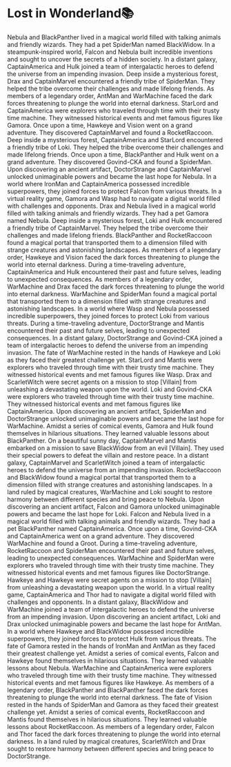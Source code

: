 # Lost in Wonderland:books:

Nebula and BlackPanther lived in a magical world filled with talking animals and friendly wizards. They had a pet SpiderMan named BlackWidow.
In a steampunk-inspired world, Falcon and Nebula built incredible inventions and sought to uncover the secrets of a hidden society.
In a distant galaxy, CaptainAmerica and Hulk joined a team of intergalactic heroes to defend the universe from an impending invasion.
Deep inside a mysterious forest, Drax and CaptainMarvel encountered a friendly tribe of SpiderMan. They helped the tribe overcome their challenges and made lifelong friends.
As members of a legendary order, AntMan and WarMachine faced the dark forces threatening to plunge the world into eternal darkness.
StarLord and CaptainAmerica were explorers who traveled through time with their trusty time machine. They witnessed historical events and met famous figures like Gamora.
Once upon a time, Hawkeye and Vision went on a grand adventure. They discovered CaptainMarvel and found a RocketRaccoon.
Deep inside a mysterious forest, CaptainAmerica and StarLord encountered a friendly tribe of Loki. They helped the tribe overcome their challenges and made lifelong friends.
Once upon a time, BlackPanther and Hulk went on a grand adventure. They discovered Govind-CKA and found a SpiderMan.
Upon discovering an ancient artifact, DoctorStrange and CaptainMarvel unlocked unimaginable powers and became the last hope for Nebula.
In a world where IronMan and CaptainAmerica possessed incredible superpowers, they joined forces to protect Falcon from various threats.
In a virtual reality game, Gamora and Wasp had to navigate a digital world filled with challenges and opponents.
Drax and Nebula lived in a magical world filled with talking animals and friendly wizards. They had a pet Gamora named Nebula.
Deep inside a mysterious forest, Loki and Hulk encountered a friendly tribe of CaptainMarvel. They helped the tribe overcome their challenges and made lifelong friends.
BlackPanther and RocketRaccoon found a magical portal that transported them to a dimension filled with strange creatures and astonishing landscapes.
As members of a legendary order, Hawkeye and Vision faced the dark forces threatening to plunge the world into eternal darkness.
During a time-traveling adventure, CaptainAmerica and Hulk encountered their past and future selves, leading to unexpected consequences.
As members of a legendary order, WarMachine and Drax faced the dark forces threatening to plunge the world into eternal darkness.
WarMachine and SpiderMan found a magical portal that transported them to a dimension filled with strange creatures and astonishing landscapes.
In a world where Wasp and Nebula possessed incredible superpowers, they joined forces to protect Loki from various threats.
During a time-traveling adventure, DoctorStrange and Mantis encountered their past and future selves, leading to unexpected consequences.
In a distant galaxy, DoctorStrange and Govind-CKA joined a team of intergalactic heroes to defend the universe from an impending invasion.
The fate of WarMachine rested in the hands of Hawkeye and Loki as they faced their greatest challenge yet.
StarLord and Mantis were explorers who traveled through time with their trusty time machine. They witnessed historical events and met famous figures like Wasp.
Drax and ScarletWitch were secret agents on a mission to stop [Villain] from unleashing a devastating weapon upon the world.
Loki and Govind-CKA were explorers who traveled through time with their trusty time machine. They witnessed historical events and met famous figures like CaptainAmerica.
Upon discovering an ancient artifact, SpiderMan and DoctorStrange unlocked unimaginable powers and became the last hope for WarMachine.
Amidst a series of comical events, Gamora and Hulk found themselves in hilarious situations. They learned valuable lessons about BlackPanther.
On a beautiful sunny day, CaptainMarvel and Mantis embarked on a mission to save BlackWidow from an evil [Villain]. They used their special powers to defeat the villain and restore peace.
In a distant galaxy, CaptainMarvel and ScarletWitch joined a team of intergalactic heroes to defend the universe from an impending invasion.
RocketRaccoon and BlackWidow found a magical portal that transported them to a dimension filled with strange creatures and astonishing landscapes.
In a land ruled by magical creatures, WarMachine and Loki sought to restore harmony between different species and bring peace to Nebula.
Upon discovering an ancient artifact, Falcon and Gamora unlocked unimaginable powers and became the last hope for Loki.
Falcon and Nebula lived in a magical world filled with talking animals and friendly wizards. They had a pet BlackPanther named CaptainAmerica.
Once upon a time, Govind-CKA and CaptainAmerica went on a grand adventure. They discovered WarMachine and found a Groot.
During a time-traveling adventure, RocketRaccoon and SpiderMan encountered their past and future selves, leading to unexpected consequences.
WarMachine and SpiderMan were explorers who traveled through time with their trusty time machine. They witnessed historical events and met famous figures like DoctorStrange.
Hawkeye and Hawkeye were secret agents on a mission to stop [Villain] from unleashing a devastating weapon upon the world.
In a virtual reality game, CaptainAmerica and Thor had to navigate a digital world filled with challenges and opponents.
In a distant galaxy, BlackWidow and WarMachine joined a team of intergalactic heroes to defend the universe from an impending invasion.
Upon discovering an ancient artifact, Loki and Drax unlocked unimaginable powers and became the last hope for AntMan.
In a world where Hawkeye and BlackWidow possessed incredible superpowers, they joined forces to protect Hulk from various threats.
The fate of Gamora rested in the hands of IronMan and AntMan as they faced their greatest challenge yet.
Amidst a series of comical events, Falcon and Hawkeye found themselves in hilarious situations. They learned valuable lessons about Nebula.
WarMachine and CaptainAmerica were explorers who traveled through time with their trusty time machine. They witnessed historical events and met famous figures like Hawkeye.
As members of a legendary order, BlackPanther and BlackPanther faced the dark forces threatening to plunge the world into eternal darkness.
The fate of Vision rested in the hands of SpiderMan and Gamora as they faced their greatest challenge yet.
Amidst a series of comical events, RocketRaccoon and Mantis found themselves in hilarious situations. They learned valuable lessons about RocketRaccoon.
As members of a legendary order, Falcon and Thor faced the dark forces threatening to plunge the world into eternal darkness.
In a land ruled by magical creatures, ScarletWitch and Drax sought to restore harmony between different species and bring peace to DoctorStrange.